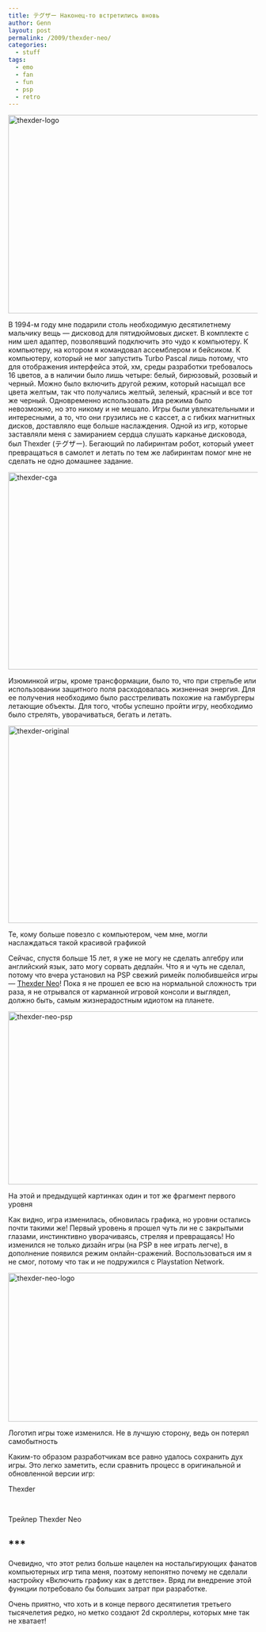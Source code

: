 ```yaml
---
title: テグザー Наконец-то встретились вновь
author: Genn
layout: post
permalink: /2009/thexder-neo/
categories:
  - stuff
tags:
  - emo
  - fan
  - fun
  - psp
  - retro
---
```

<img src="http://mega.genn.org/=^_^=/uploads/2009/11/thexder-logo.png" alt="thexder-logo" title="thexder-logo" width="636" height="400" />

В 1994-м году мне подарили столь необходимую десятилетнему мальчику вещь — дисковод для пятидюймовых дискет. В комплекте с ним шел адаптер, позволявший подключить это чудо к компьютеру. К компьютеру, на котором я командовал ассемблером и бейсиком. К компьютеру, который не мог запустить Turbo Pascal лишь потому, что для отображения интерфейса этой, хм, среды разработки требовалось 16 цветов, а в наличии было лишь четыре: белый, бирюзовый, розовый и черный. Можно было включить другой режим, который насыщал все цвета желтым, так что получались желтый, зеленый, красный и все тот же черный. Одновременно использовать два режима было невозможно, но это никому и не мешало. Игры были увлекательными и интересными, а то, что они грузились не с кассет, а с гибких магнитных дисков, доставляло еще больше наслаждения. Одной из игр, которые заставляли меня с замиранием сердца слушать карканье дисковода, был Thexder (テグザー). Бегающий по лабиринтам робот, который умеет превращаться в самолет и летать по тем же лабиринтам помог мне не сделать не одно домашнее задание.<!--more-->

<img src="http://mega.genn.org/=^_^=/uploads/2009/11/thexder-cga.png" alt="thexder-cga" title="thexder-cga" width="636" height="398" />

Изюминкой игры, кроме трансформации, было то, что при стрельбе или использовании защитного поля расходовалась жизненная энергия. Для ее получения необходимо было расстреливать похожие на гамбургеры летающие объекты. Для того, чтобы успешно пройти игру, необходимо было стрелять, уворачиваться, бегать и летать.

<img src="http://mega.genn.org/=^_^=/uploads/2009/11/thexder-original.png" alt="thexder-original" title="thexder-original" width="636" height="398" />

<p class="imgdesc">
  Те, кому больше повезло с компьютером, чем мне, могли наслаждаться такой красивой графикой
</p>

Сейчас, спустя больше 15 лет, я уже не могу не сделать алгебру или английский язык, зато могу сорвать дедлайн. Что я и чуть не сделал, потому что вчера установил на PSP свежий римейк полюбившейся игры — [Thexder Neo][1]! Пока я не прошел ее всю на нормальной сложность три раза, я не отрывался от карманной игровой консоли и выглядел, должно быть, самым жизнерадостным идиотом на планете.

<img src="http://mega.genn.org/=^_^=/uploads/2009/11/thexder-neo-psp.jpg" alt="thexder-neo-psp" title="thexder-neo-psp" width="822" height="349" />

<p class="imgdesc">
  На этой и предыдущей картинках один и тот же фрагмент первого уровня
</p>

Как видно, игра изменилась, обновилась графика, но уровни остались почти такими же! Первый уровень я прошел чуть ли не с закрытыми глазами, инстинктивно уворачиваясь, стреляя и превращаясь! Но изменился не только дизайн игры (на PSP в нее играть легче), в дополнение появился режим онлайн-сражений. Воспользоваться им я не смог, потому что так и не подружился с Playstation Network.

<img src="http://mega.genn.org/=^_^=/uploads/2009/11/thexder-neo-logo.png" alt="thexder-neo-logo" title="thexder-neo-logo" width="636" height="300" />

<p class="imgdesc">
  Логотип игры тоже изменился. Не в лучшую сторону, ведь он потерял самобытность
</p>

Каким-то образом разработчикам все равно удалось сохранить дух игры. Это легко заметить, если сравнить процесс в оригинальной и обновленной версии игр:



<p class="imgdesc" style="padding-bottom: 30px;">
  Thexder
</p>



<p class="imgdesc">
  Трейлер Thexder Neo
</p>

## \***

Очевидно, что этот релиз больше нацелен на ностальгирующих фанатов компьютерных игр типа меня, поэтому непонятно почему не сделали настройку «Включить графику как в детстве». Вряд ли внедрение этой функции потребовало бы больших затрат при разработке.

Очень приятно, что хоть и в конце первого десятилетия третьего тысячелетия редко, но метко создают 2d скроллеры, которых мне так не хватает!

 [1]: http://na.square-enix.com/thexderneo/